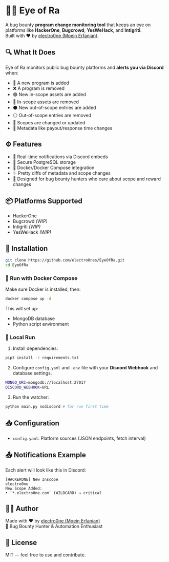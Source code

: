 # 🕵️‍♂️ Eye of Ra

A bug bounty **program change monitoring tool** that keeps an eye on platforms like **HackerOne**, **Bugcrowd**, **YesWeHack**, and **Intigriti**.  
Built with ❤️ by [electro0ne (Moein Erfanian)](https://github.com/electro0nes).

## 🔍 What It Does

Eye of Ra monitors public bug bounty platforms and **alerts you via Discord** when:

- 🖕 A new program is added
- ❌ A program is removed
- 🟢 New in-scope assets are added
- 🔴 In-scope assets are removed
- ⚫️ New out-of-scope entries are added
- ⚪️ Out-of-scope entries are removed
- 🔄 Scopes are changed or updated
- 📌 Metadata like payout/response time changes

## ⚙️ Features

- 🔔 Real-time notifications via Discord embeds
- 📂 Secure PostgreSQL storage
- 🐳 Docker/Docker Compose integration
- ✨ Pretty diffs of metadata and scope changes
- 🚰 Designed for bug bounty hunters who care about scope and reward changes

## 📦 Platforms Supported

- HackerOne
- Bugcrowd *(WIP)*
- Intigriti *(WIP)*
- YesWeHack *(WIP)*

## 🚀 Installation

```bash
git clone https://github.com/electro0nes/EyeOfRa.git
cd EyeOfRa
```

### 🐳 Run with Docker Compose

Make sure Docker is installed, then:

```bash
docker compose up -d
```

This will set up:
- MongoDB database
- Python script environment

### 🧪 Local Run

1. Install dependencies:

```bash
pip3 install -r requirements.txt
```

2. Configure `config.yaml` and `.env` file with your **Discord Webhook** and database settings.

```bash
MONGO_URI=mongodb://localhost:27017
DISCORD_WEBHOOK=URL
```

3. Run the watcher:

```bash
python main.py nodiscord # for run first time 
```

## 📥 Configuration

- `config.yaml`: Platform sources (JSON endpoints, fetch interval)

## 📤 Notifications Example

Each alert will look like this in Discord:

```
[HACKERONE] New Inscope
electro0ne
New Scope Added:
• `*.electro0ne.com` (WILDCARD) → critical
```

## 👨‍💻 Author

Made with ❤️ by [electro0ne (Moein Erfanian)](https://github.com/electro0nes)  
🚾 Bug Bounty Hunter & Automation Enthusiast

## 📜 License

MIT — feel free to use and contribute.

